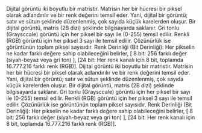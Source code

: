 
Dijital görüntü iki boyutlu bir matristir. Matrisin her bir hücresi bir piksel olarak adlandırılır ve bir renk değerini temsil eder. Yani, dijital bir görüntü; satır ve sütun şeklinde düzenlenmiş, çok sayıda küçük karelerden oluşur. Bir dijital görüntü, matris (2B dizi) şeklinde bilgisayarda saklanır. Gri tonlu (Graysccale) görüntü için her piksel bir sayı ile (0-255) temsil edilir. Renkli (RGB) görüntü için her piksel 3 sayı ile temsil edilir. Çözünürlük ise görüntünün toplam piksel sayısıdır. Renk Derinliği (Bit Derinliği): Her pikselin ne kadar farklı değere sahip olabileceğini belirler, [ 8 bit: 256 farklı değer (siyah-beyaz veya gri ton) ], [24 bit: Her renk kanalı için 8 bit, toplamda 16.777.216 farklı renk (RGB)].
Dijital görüntü iki boyutlu bir matristir. Matrisin her bir hücresi bir piksel olarak adlandırılır ve bir renk değerini temsil eder. Yani, dijital bir görüntü; satır ve sütun şeklinde düzenlenmiş, çok sayıda küçük karelerden oluşur. Bir dijital görüntü, matris (2B dizi) şeklinde bilgisayarda saklanır. Gri tonlu (Graysccale) görüntü için her piksel bir sayı ile (0-255) temsil edilir. Renkli (RGB) görüntü için her piksel 3 sayı ile temsil edilir.
Çözünürlük ise görüntünün toplam piksel sayısıdır.
Renk Derinliği (Bit Derinliği): Her pikselin ne kadar farklı değere sahip olabileceğini belirler, [ 8 bit: 256 farklı değer (siyah-beyaz veya gri ton) ], [24 bit: Her renk kanalı için 8 bit, toplamda 16.777.216 farklı renk (RGB)].
